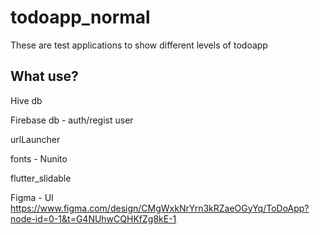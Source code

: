 # todoapp_normal

These are test applications to show different levels of todoapp

## What use?
Hive db

Firebase db - auth/regist user

urlLauncher

fonts - Nunito

flutter_slidable

Figma - UI
https://www.figma.com/design/CMgWxkNrYrn3kRZaeOGyYq/ToDoApp?node-id=0-1&t=G4NUhwCQHKfZg8kE-1
